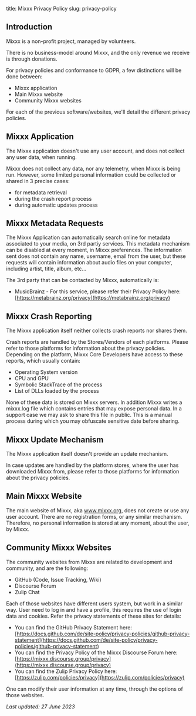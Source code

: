 title: Mixxx Privacy Policy
slug: privacy-policy

## Introduction

Mixxx is a non-profit project, managed by volunteers.

There is no business-model around Mixxx, and the only revenue we receive is through donations.

For privacy policies and conformance to GDPR, a few distinctions will be done between:

- Mixxx application
- Main Mixxx website
- Community Mixxx websites

For each of the previous software/websites, we'll detail the different privacy policies.

## Mixxx Application

The Mixxx application doesn't use any user account, and does not collect any user data, when running.

Mixxx does not collect any data, nor any telemetry, when Mixxx is being run.
However, some limited personal information could be collected or shared in 3 precise cases:

- for metadata retrieval
- during the crash report process
- during automatic updates process

## Mixxx Metadata Requests

The Mixxx Application can automatically search online for metadata associated to your media, on 3rd partiy services.
This metadata mechanism can be disabled at every moment, in Mixxx preferences.
The information sent does not contain any name, username, email from the user, but these requests will
contain information about audio files on your computer, including artist, title, album, etc...

The 3rd party that can be contacted by Mixxx, automatically is:

 - MusicBrainz - For this service, please refer their Privacy Policy here: [https://metabrainz.org/privacy](https://metabrainz.org/privacy)

## Mixxx Crash Reporting

The Mixxx application itself neither collects crash reports nor shares them.

Crash reports are handled by the Stores/Vendors of each platforms.
Please refer to those platforms for information about the privacy policies.
Depending on the platform, Mixxx Core Developers have access to these reports, which usually contain:

- Operating System version
- CPU and GPU
- Symbolic StackTrace of the process
- List of DLLs loaded by the process

None of these data is stored on Mixxx servers.
In addition Mixxx writes a mixxx.log file which contains entries that may expose personal data. In a support case we may ask to share this file in public. This is a manual process during which you may obfuscate sensitive date before sharing.  
## Mixxx Update Mechanism

The Mixxx application itself doesn't provide an update mechanism.

In case updates are handled by the platform stores, where the user has downloaded Mixxx from,
please refer to those platforms for information about the privacy policies.


## Main Mixxx Website

The main website of Mixxx, aka www.mixxx.org, does not create or use any user account.
There are no registration forms, or any similar mechanism.
Therefore, no personal information is stored at any moment, about the user, by Mixxx.

## Community Mixxx Websites

The community websites from Mixxx are related to development and community, and are the following:

- GitHub (Code, Issue Tracking, Wiki)
- Discourse Forum
- Zulip Chat

Each of those websites have different users system, but work in a similar way. User need to log in and have a profile, this requires the use of login data and cookies. Refer the privacy statements of these sites for details:

- You can find the GitHub Privacy Statement here: [https://docs.github.com/de/site-policy/privacy-policies/github-privacy-statement](https://docs.github.com/de/site-policy/privacy-policies/github-privacy-statement)
- You can find the Privacy Policy of the Mixxx Discourse Forum here: [https://mixxx.discourse.group/privacy](https://mixxx.discourse.group/privacy)
- You can find the Zulip Privacy Policy here: [https://zulip.com/policies/privacy](https://zulip.com/policies/privacy)

One can modify their user information at any time, through the options of those websites.

*Last updated: 27 June 2023*
